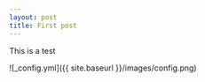 ```yaml
---
layout: post
title: First post
---
```


This is a test

![_config.yml]({{ site.baseurl }}/images/config.png)
